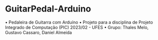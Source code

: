# GuitarPedal-Arduino

• Pedaleira de Guitarra com Arduíno
• Projeto para a disciplina de Projeto Integrado de Computação (PIC) 2023/02 - UFES
• Grupo: Thales Melo, Gustavo Cassaro, Daniel Almeida